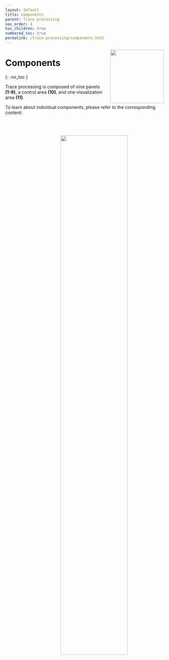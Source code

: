 ```yaml
---
layout: default
title: Components
parent: Trace processing
nav_order: 4
has_children: true
numbered_toc: true
permalink: /trace-processing/components.html
---
```


<img src="../assets/images/logos/logo-trace-processing_400px.png" width="170" style="float:right; margin-left: 15px;"/>

# Components
{: .no_toc }

Trace processing is composed of nine panels **(1-9)**, a control area **(10)**, and one visualization area **(11)**.

To learn about individual components, please refer to the corresponding content:

<a class="plain" href="../assets/images/gui/TP-components.png"><img src="../assets/images/gui/TP-components.png"  width="65%" style="float:right; margin-left: 15px; margin-top: 50px;"/></a>

